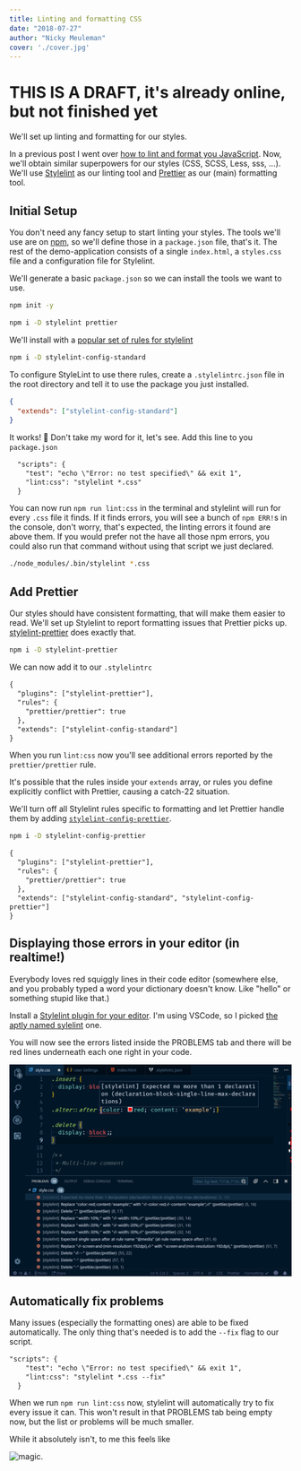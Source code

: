 ```yaml
---
title: Linting and formatting CSS
date: "2018-07-27"
author: "Nicky Meuleman"
cover: './cover.jpg'
---
```


# THIS IS A DRAFT, it's already online, but not finished yet

We'll set up linting and formatting for our styles.

In a previous post I went over [how to lint and format you JavaScript](/blog/automagically-lint). Now, we'll obtain similar superpowers for our styles (CSS, SCSS, Less, sss, ...).
We'll use [Stylelint](https://stylelint.io) as our linting tool and [Prettier](https://prettier.io) as our (main) formatting tool.

## Initial Setup

You don't need any fancy setup to start linting your styles.
The tools we'll use are on [npm](https://www.npmjs.com/), so we'll define those in a `package.json` file, that's it. The rest of the demo-application consists of a single `index.html`, a `styles.css` file and a configuration file for Stylelint.

We'll generate a basic `package.json` so we can install the tools we want to use.

```sh
npm init -y
```

```sh
npm i -D stylelint prettier
```

We'll install with a [popular set of rules for stylelint](https://github.com/stylelint/stylelint-config-standard)

```sh
npm i -D stylelint-config-standard
```

To configure StyleLint to use there rules,
create a `.stylelintrc.json` file in the root directory and tell it to use the package you just installed.

```json
{
  "extends": ["stylelint-config-standard"]
}
```

It works! 🎉
Don't take my word for it, let's see.
Add this line to you `package.json`

```json{3}
  "scripts": {
    "test": "echo \"Error: no test specified\" && exit 1",
    "lint:css": "stylelint *.css"
  }
```

You can now run `npm run lint:css` in the terminal and stylelint will run for every `.css` file it finds.
If it finds errors, you will see a bunch of `npm ERR!`s in the console, don't worry, that's expected, the linting errors it found are above them.
If you would prefer not the have all those npm errors, you could also run that command without using that script we just declared.

```sh
./node_modules/.bin/stylelint *.css
```

## Add Prettier

Our styles should have consistent formatting, that will make them easier to read.
We'll set up Stylelint to report formatting issues that Prettier picks up.
[stylelint-prettier](https://github.com/BPScott/stylelint-prettier) does exactly that.

```sh
npm i -D stylelint-prettier
```

We can now add it to our `.stylelintrc`

```json{2-5}
{
  "plugins": ["stylelint-prettier"],
  "rules": {
    "prettier/prettier": true
  },
  "extends": ["stylelint-config-standard"]
}
```

When you run `lint:css` now you'll see additional errors reported by the `prettier/prettier` rule.

It's possible that the rules inside your `extends` array, or rules you define explicitly conflict with Prettier, causing a catch-22 situation.

We'll turn off all Stylelint rules specific to formatting and let Prettier handle them by adding [`stylelint-config-prettier`](https://github.com/prettier/stylelint-config-prettier).

```sh
npm i -D stylelint-config-prettier
```

```json{6}
{
  "plugins": ["stylelint-prettier"],
  "rules": {
    "prettier/prettier": true
  },
  "extends": ["stylelint-config-standard", "stylelint-config-prettier"]
}
```

## Displaying those errors in your editor (in realtime!)

Everybody loves red squiggly lines in their code editor (somewhere else, and you probably typed a word your dictionary doesn't know. Like "hello" or something stupid like that.)

Install a [Stylelint plugin for your editor](https://stylelint.io/user-guide/complementary-tools/#editor-plugins).
I'm using VSCode, so I picked [the aptly named sylelint](https://marketplace.visualstudio.com/items?itemName=shinnn.stylelint) one.

You will now see the errors listed inside the PROBLEMS tab and there will be red lines underneath each one right in your code.

![Stylelint errors in code-editor](./vsc-plugin.png)

## Automatically fix problems

Many issues (especially the formatting ones) are able to be fixed automatically.
The only thing that's needed is to add the `--fix` flag to our script.

```json{3}
"scripts": {
    "test": "echo \"Error: no test specified\" && exit 1",
    "lint:css": "stylelint *.css --fix"
  }
```

When we run `npm run lint:css` now, stylelint will automatically try to fix every issue it can.
This won't result in that PROBLEMS tab being empty now, but the list or problems will be much smaller.

While it absolutely isn't, to me this feels like

![magic](https://i.imgur.com/YsbKHg1.gif).
